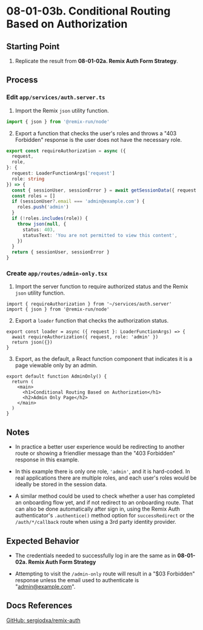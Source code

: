 # 08-01-03b. Conditional Routing Based on Authorization

## Starting Point

1. Replicate the result from **08-01-02a. Remix Auth Form Strategy**.

## Process

### Edit `app/services/auth.server.ts`

1. Import the Remix `json` utility function.

```ts
import { json } from '@remix-run/node'
```

2. Export a function that checks the user's roles and throws a "403 Forbidden" response is the user does not have the necessary role.

```ts
export const requireAuthorization = async ({
  request,
  role,
}: {
  request: LoaderFunctionArgs['request']
  role: string
}) => {
  const { sessionUser, sessionError } = await getSessionData({ request })
  const roles = []
  if (sessionUser?.email === 'admin@example.com') {
    roles.push('admin')
  }
  if (!roles.includes(role)) {
    throw json(null, {
      status: 403,
      statusText: 'You are not permitted to view this content',
    })
  }
  return { sessionUser, sessionError }
}
```

### Create `app/routes/admin-only.tsx`

1. Import the server function to require authorized status and the Remix `json` utility function.

```tsx
import { requireAuthorization } from '~/services/auth.server'
import { json } from '@remix-run/node'
```

2. Export a `loader` function that checks the authorization status.

```tsx
export const loader = async ({ request }: LoaderFunctionArgs) => {
  await requireAuthorization({ request, role: 'admin' })
  return json({})
}
```

3. Export, as the default, a React function component that indicates it is a page viewable only by an admin.

```tsx
export default function AdminOnly() {
  return (
    <main>
      <h1>Conditional Routing Based on Authorization</h1>
      <h2>Admin Only Page</h2>
    </main>
  )
}
```

## Notes

- In practice a better user experience would be redirecting to another route or showing a friendlier message than the "403 Forbidden" response in this example.

- In this example there is only one role, `'admin'`, and it is hard-coded. In real applications there are multiple roles, and each user's roles would be ideally be stored in the session data.

- A similar method could be used to check whether a user has completed an onboarding flow yet, and if not redirect to an onboarding route. That can also be done automatically after sign in, using the Remix Auth authenticator's `.authentice()` method option for `successRedirect` or the `/auth/*/callback` route when using a 3rd party identity provider.

## Expected Behavior

- The credentials needed to successfully log in are the same as in **08-01-02a. Remix Auth Form Strategy**

- Attempting to visit the `/admin-only` route will result in a "$03 Forbidden" response unless the email used to authenticate is "admin@example.com".

## Docs References

[GitHub: sergiodxa/remix-auth](https://github.com/sergiodxa/remix-auth)
